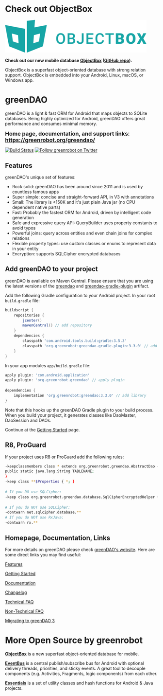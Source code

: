 Check out ObjectBox
===================

<a href="https://objectbox.io/"><img width="466" src="https://github.com/greenrobot/greenDAO/raw/readme-update/images/objectbox-logo.png"></a>

**Check out our new mobile database [ObjectBox](https://objectbox.io/) ([GitHub repo](https://github.com/objectbox/objectbox-java)).**

ObjectBox is a superfast object-oriented database with strong relation support. ObjectBox is embedded into your Android, Linux, macOS, or Windows app. 

greenDAO
========
greenDAO is a light & fast ORM for Android that maps objects to SQLite databases. Being highly optimized for Android, greenDAO offers great performance and consumes minimal memory.

**<font size="+1">Home page, documentation, and support links: https://greenrobot.org/greendao/</font>**

[![Build Status](https://travis-ci.org/greenrobot/greenDAO.svg?branch=master)](https://travis-ci.org/greenrobot/greenDAO)
[![Follow greenrobot on Twitter](https://img.shields.io/twitter/follow/greenrobot_de.svg?style=flat-square&logo=twitter)](https://twitter.com/greenrobot_de)

Features
--------
greenDAO's unique set of features:

* Rock solid: greenDAO has been around since 2011 and is used by countless famous apps
* Super simple: concise and straight-forward API, in V3 with annotations
* Small: The library is <150K and it's just plain Java jar (no CPU dependent native parts)
* Fast: Probably the fastest ORM for Android, driven by intelligent code generation
* Safe and expressive query API: QueryBuilder uses property constants to avoid typos
* Powerful joins: query across entities and even chain joins for complex relations
* Flexible property types: use custom classes or enums to represent data in your entity
* Encryption: supports SQLCipher encrypted databases

Add greenDAO to your project
----------------------------
greenDAO is available on Maven Central. Please ensure that you are using the latest versions of the [greendao](https://search.maven.org/search?q=g:org.greenrobot%20AND%20a:greendao) and [greendao-gradle-plugin](https://search.maven.org/search?q=g:org.greenrobot%20AND%20a:greendao-gradle-plugin) artifact.

Add the following Gradle configuration to your Android project. In your root `build.gradle` file:
```groovy
buildscript {
    repositories {
        jcenter()
        mavenCentral() // add repository
    }
    dependencies {
        classpath 'com.android.tools.build:gradle:3.5.3'
        classpath 'org.greenrobot:greendao-gradle-plugin:3.3.0' // add plugin
    }
}
```
In your app modules `app/build.gradle` file:
```groovy
apply plugin: 'com.android.application'
apply plugin: 'org.greenrobot.greendao' // apply plugin
 
dependencies {
    implementation 'org.greenrobot:greendao:3.3.0' // add library
}
```

Note that this hooks up the greenDAO Gradle plugin to your build process. When you build your project, it generates classes like DaoMaster, DaoSession and DAOs.

Continue at the [Getting Started](https://greenrobot.org/greendao/documentation/how-to-get-started/) page.

R8, ProGuard
------------

If your project uses R8 or ProGuard add the following rules:

```bash
-keepclassmembers class * extends org.greenrobot.greendao.AbstractDao {
public static java.lang.String TABLENAME;
}
-keep class **$Properties { *; }

# If you DO use SQLCipher:
-keep class org.greenrobot.greendao.database.SqlCipherEncryptedHelper { *; }

# If you do NOT use SQLCipher:
-dontwarn net.sqlcipher.database.**
# If you do NOT use RxJava:
-dontwarn rx.**
```

Homepage, Documentation, Links
------------------------------
For more details on greenDAO please check [greenDAO's website](https://greenrobot.org/greendao). Here are some direct links you may find useful:

[Features](https://greenrobot.org/greendao/features/)

[Getting Started](https://greenrobot.org/greendao/documentation/how-to-get-started/)

[Documentation](https://greenrobot.org/greendao/documentation/)

[Changelog](https://greenrobot.org/greendao/changelog/)

[Technical FAQ](https://greenrobot.org/greendao/documentation/technical-faq/)

[Non-Technical FAQ](https://greenrobot.org/greendao/documentation/faq/)

[Migrating to greenDAO 3](https://greenrobot.org/greendao/documentation/updating-to-greendao-3-and-annotations/)

More Open Source by greenrobot
==============================
[__ObjectBox__](https://github.com/objectbox/objectbox-java) is a new superfast object-oriented database for mobile.

[__EventBus__](https://github.com/greenrobot/EventBus) is a central publish/subscribe bus for Android with optional delivery threads, priorities, and sticky events. A great tool to decouple components (e.g. Activities, Fragments, logic components) from each other.

[__Essentials__](https://github.com/greenrobot/essentials) is a set of utility classes and hash functions for Android & Java projects.
